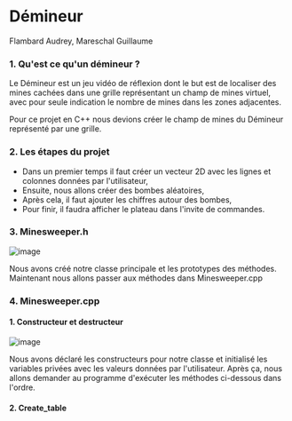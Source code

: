 # Démineur
Flambard Audrey, Mareschal Guillaume

### 1. Qu'est ce qu'un démineur ?

Le Démineur est un jeu vidéo de réflexion dont le but est de localiser des mines cachées dans une grille représentant un champ de mines virtuel, avec pour seule indication le nombre de mines dans les zones adjacentes.

Pour ce projet en C++ nous devions créer le champ de mines du Démineur représenté par une grille.

### 2. Les étapes du projet

 - Dans un premier temps il faut créer un vecteur 2D avec les lignes et colonnes données par l'utilisateur,
 - Ensuite, nous allons créer des bombes aléatoires,
 - Après cela, il faut ajouter les chiffres autour des bombes,
 - Pour finir, il faudra afficher le plateau dans l'invite de commandes.
 
 ### 3. Minesweeper.h
 
 ![image](https://user-images.githubusercontent.com/70451979/118103318-1286d200-b3da-11eb-9804-420b2fb3a192.png)

Nous avons créé notre classe principale et les prototypes des méthodes. Maintenant nous allons passer aux méthodes dans Minesweeper.cpp

### 4. Minesweeper.cpp

#### 1. Constructeur et destructeur
![image](https://user-images.githubusercontent.com/70451979/118103817-a193ea00-b3da-11eb-8ef4-2eb8c6545782.png)

Nous avons déclaré les constructeurs pour notre classe et initialisé les variables privées avec les valeurs données par l'utilisateur. Après ça, nous allons demander au programme d'exécuter les méthodes ci-dessous dans l'ordre.

#### 2. Create_table
